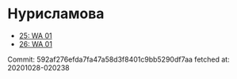 # Нурисламова
- [25: WA 01](25.md)
- [26: WA 01](26.md)

Commit: 592af276efda7fa47a58d3f8401c9bb5290df7aa
 fetched at: 20201028-020238
